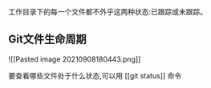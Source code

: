 工作目录下的每一个文件都不外乎这两种状态:已跟踪或未跟踪。

## Git文件生命周期

![[Pasted image 20210908180443.png]]


要查看哪些文件处于什么状态,可以用 [[git status]]  命令
